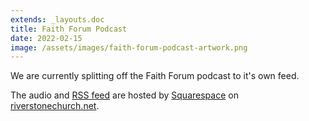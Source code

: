 ```yaml
---
extends: _layouts.doc
title: Faith Forum Podcast
date: 2022-02-15
image: /assets/images/faith-forum-podcast-artwork.png
---
```


We are currently splitting off the Faith Forum podcast to it's own feed.

The audio and [RSS feed](https://www.riverstonechurch.net/podcast/faith-forum?format=rss) are hosted by [Squarespace](https://squarespace.com) on [riverstonechurch.net](https://riverstonechurch.net).
